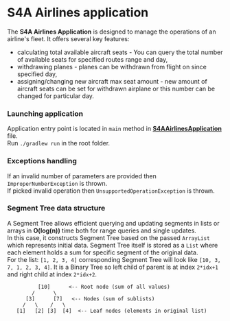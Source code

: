 # S4A Airlines application

The **S4A Airlines Application** is designed to manage the operations of an airline's fleet. It offers several key features:
- calculating total available aircraft seats - You can query the total number of available seats for specified routes range and day,
- withdrawing planes - planes can be withdrawn from flight on since specified day,
- assigning/changing new aircraft max seat amount - new amount of aircraft seats can be set for withdrawn airplane or this number can be changed for particular day.


 
### Launching application
Application entry point is located in `main` method in [**S4AAirlinesApplication**](src/main/java/pl/smart4aviation/S4AAirlinesApplication.java) file. \
Run `./gradlew run` in the root folder.

### Exceptions handling
If an invalid number of parameters are provided then `ImproperNumberException` is thrown. \
If picked invalid operation then `UnsupportedOperationException` is thrown.




### Segment Tree data structure
A Segment Tree allows efficient querying and updating segments in lists or arrays in **O(log(n))** time both for range queries and single updates. \
In this case, it constructs Segment Tree based on the passed `ArrayList` which represents initial data. Segment Tree itself is stored as a `List` where each element holds a sum for specific segment of the original data. \
For the list: `[1, 2, 3, 4]` corresponding Segment Tree will look like `[10, 3, 7, 1, 2, 3, 4]`. It is a Binary Tree so left child of parent is at index `2*idx+1` and right child at index `2*idx+2`.

```
          [10]      <-- Root node (sum of all values)
        /      \
      [3]      [7]   <-- Nodes (sum of sublists)
     /   \    /   \
   [1]   [2] [3]  [4]  <-- Leaf nodes (elements in original list)
```